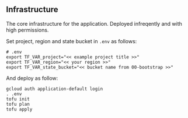 ## Infrastructure

The core infrastructure for the application. Deployed infreqently and with high
permissions.

Set project, region and state bucket in `.env` as follows:

```
# .env
export TF_VAR_project="<< example project title >>"
export TF_VAR_region="<< your region >>" 
export TF_VAR_state_bucket="<< bucket name from 00-bootstrap >>"
```

And deploy as follow:

```
gcloud auth application-default login
. .env
tofu init
tofu plan
tofu apply
```
